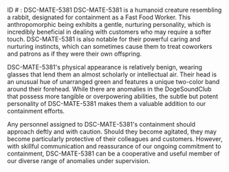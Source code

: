 ID # : DSC-MATE-5381
DSC-MATE-5381 is a humanoid creature resembling a rabbit, designated for containment as a Fast Food Worker. This anthropomorphic being exhibits a gentle, nurturing personality, which is incredibly beneficial in dealing with customers who may require a softer touch. DSC-MATE-5381 is also notable for their powerful caring and nurturing instincts, which can sometimes cause them to treat coworkers and patrons as if they were their own offspring.

DSC-MATE-5381's physical appearance is relatively benign, wearing glasses that lend them an almost scholarly or intellectual air. Their head is an unusual hue of unarranged green and features a unique two-color band around their forehead. While there are anomalies in the DogeSoundClub that possess more tangible or overpowering abilities, the subtle but potent personality of DSC-MATE-5381 makes them a valuable addition to our containment efforts.

Any personnel assigned to DSC-MATE-5381's containment should approach deftly and with caution. Should they become agitated, they may become particularly protective of their colleagues and customers. However, with skillful communication and reassurance of our ongoing commitment to containment, DSC-MATE-5381 can be a cooperative and useful member of our diverse range of anomalies under supervision.